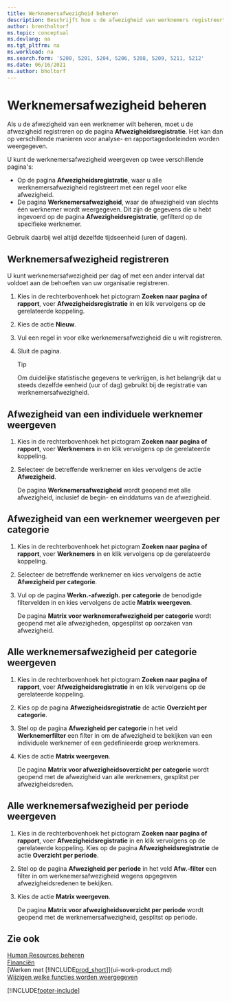 ```yaml
---
title: Werknemersafwezigheid beheren
description: Beschrijft hoe u de afwezigheid van werknemers registreert en de afwezigheidsstatistieken analyseert met behulp van de pagina's Afwezigheidsregistratie en Afwezigheid van werknemers.
author: brentholtorf
ms.topic: conceptual
ms.devlang: na
ms.tgt_pltfrm: na
ms.workload: na
ms.search.form: '5200, 5201, 5204, 5206, 5208, 5209, 5211, 5212'
ms.date: 06/16/2021
ms.author: bholtorf
---
```

# Werknemersafwezigheid beheren
Als u de afwezigheid van een werknemer wilt beheren, moet u de afwezigheid registreren op de pagina **Afwezigheidsregistratie**. Het kan dan op verschillende manieren voor analyse- en rapportagedoeleinden worden weergegeven.

U kunt de werknemersafwezigheid weergeven op twee verschillende pagina's:

* Op de pagina **Afwezigheidsregistratie**, waar u alle werknemersafwezigheid registreert met een regel voor elke afwezigheid.
* De pagina **Werknemersafwezigheid**, waar de afwezigheid van slechts één werknemer wordt weergegeven. Dit zijn de gegevens die u hebt ingevoerd op de pagina **Afwezigheidsregistratie**, gefilterd op de specifieke werknemer.

Gebruik daarbij wel altijd dezelfde tijdseenheid (uren of dagen).

## Werknemersafwezigheid registreren
U kunt werknemersafwezigheid per dag of met een ander interval dat voldoet aan de behoeften van uw organisatie registreren.

1. Kies in de rechterbovenhoek het pictogram **Zoeken naar pagina of rapport**, voer **Afwezigheidsregistratie** in en klik vervolgens op de gerelateerde koppeling.
2. Kies de actie **Nieuw**.
3. Vul een regel in voor elke werknemersafwezigheid die u wilt registreren.
4. Sluit de pagina.

    > [!Tip]
    > Om duidelijke statistische gegevens te verkrijgen, is het belangrijk dat u steeds dezelfde eenheid (uur of dag) gebruikt bij de registratie van werknemersafwezigheid.

## Afwezigheid van een individuele werknemer weergeven
1. Kies in de rechterbovenhoek het pictogram **Zoeken naar pagina of rapport**, voer **Werknemers** in en klik vervolgens op de gerelateerde koppeling.
2. Selecteer de betreffende werknemer en kies vervolgens de actie **Afwezigheid**.

    De pagina **Werknemersafwezigheid** wordt geopend met alle afwezigheid, inclusief de begin- en einddatums van de afwezigheid.

## Afwezigheid van een werknemer weergeven per categorie
1. Kies in de rechterbovenhoek het pictogram **Zoeken naar pagina of rapport**, voer **Werknemers** in en klik vervolgens op de gerelateerde koppeling.
2. Selecteer de betreffende werknemer en kies vervolgens de actie **Afwezigheid per categorie**.
3. Vul op de pagina **Werkn.-afwezigh. per categorie** de benodigde filtervelden in en kies vervolgens de actie **Matrix weergeven**.

    De pagina **Matrix voor werknemerafwezigheid per categorie** wordt geopend met alle afwezigheden, opgesplitst op oorzaken van afwezigheid.

## Alle werknemersafwezigheid per categorie weergeven
1. Kies in de rechterbovenhoek het pictogram **Zoeken naar pagina of rapport**, voer **Afwezigheidsregistratie** in en klik vervolgens op de gerelateerde koppeling.
2. Kies op de pagina **Afwezigheidsregistratie** de actie **Overzicht per categorie**.
3. Stel op de pagina **Afwezigheid per categorie** in het veld **Werknemerfilter** een filter in om de afwezigheid te bekijken van een individuele werknemer of een gedefinieerde groep werknemers.
4. Kies de actie **Matrix weergeven**.

    De pagina **Matrix voor afwezigheidsoverzicht per categorie** wordt geopend met de afwezigheid van alle werknemers, gesplitst per afwezigheidsreden.

## Alle werknemersafwezigheid per periode weergeven
1. Kies in de rechterbovenhoek het pictogram **Zoeken naar pagina of rapport**, voer **Afwezigheidsregistratie** in en klik vervolgens op de gerelateerde koppeling.
   Kies op de pagina **Afwezigheidsregistratie** de actie **Overzicht per periode**.
2. Stel op de pagina **Afwezigheid per periode** in het veld **Afw.-filter** een filter in om werknemersafwezigheid wegens opgegeven afwezigheidsredenen te bekijken.
3. Kies de actie **Matrix weergeven**.

    De pagina **Matrix voor afwezigheidsoverzicht per periode** wordt geopend met de werknemersafwezigheid, gesplitst op periode.

## Zie ook
[Human Resources beheren](hr-manage-human-resources.md)  
[Financiën](finance.md)  
[Werken met [!INCLUDE[prod_short](includes/prod_short.md)]](ui-work-product.md)  
[Wijzigen welke functies worden weergegeven](ui-experiences.md)


[!INCLUDE[footer-include](includes/footer-banner.md)]